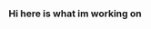 ### Hi here is what im working on

<!--
**malikhuzafah/malikhuzafah** is a ✨ _special_ ✨ repository because its `README.md` (this file) appears on your GitHub profile.

Here are some ideas to get you started:

- 🔭 I’m currently working on ... Mern
- 🌱 I’m currently learning ... Ml
- 👯 I’m looking to collaborate on ... AI
- 🤔 I’m looking for help with ... ML
- 💬 Ask me about ... Flutter
- 📫 How to reach me: ... [Linktree] (https://linktr.ee/malik_huzafah)
- ⚡ Fun fact: ... Hello!
-->
